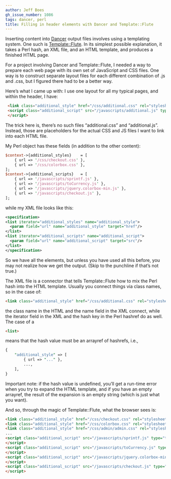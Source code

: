 ```yaml
---
author: Jeff Boes
gh_issue_number: 1086
tags: dancer, perl
title: Filling in header elements with Dancer and Template::Flute
---
```


Inserting content into [Dancer](http://perldancer.org/) output files involves using a templating system. One such is [Template::Flute](http://search.cpan.org/~hornburg/Template-Flute-0.0160/lib/Template/Flute.pm). In its simplest possible explanation, it takes a Perl hash, an XML file, and an HTML template, and produces a finished HTML page.

For a project involving Dancer and Template::Flute, I needed a way to prepare each web page with its own set of JavaScript and CSS files. One way is to construct separate layout files for each different combination of .js and .css, but I figured there had to be a better way.

Here’s what I came up with: I use one layout for all my typical pages, and within the header, I have:

```html
 <link class="additional_style" href="/css/additional.css" rel="stylesheet" type="text/css"/>
 <script class="additional_script" src="/javascripts/additional.js" type="text/javascript">
 </script>
```

The trick here is, there’s no such files “additional.css” and “additional.js”. Instead, those are placeholders for the actual CSS and JS files I want to link into each HTML file.

My Perl object has these fields (in addition to the other content):

```perl
$context->{additional_styles}    = [
	{ url => '/css/checkout.css' },
	{ url => '/css/colorbox.css' },
];
$context->{additional_scripts}   = [
	{ url => '/javascripts/sprintf.js' },
	{ url => '/javascripts/toCurrency.js' },
	{ url => '/javascripts/jquery.colorbox-min.js' },
	{ url => '/javascripts/checkout.js' },
];
```

while my XML file looks like this:

```xml
<specification>
<list iterator="additional_styles" name="additional_style">
  <param field="url" name="additional_style" target="href"/>
</list>
<list iterator="additional_scripts" name="additional_script">
  <param field="url" name="additional_script" target="src"/>
</list>
</specification>
```

So we have all the elements, but unless you have used all this before, you may not realize how we get the output. (Skip to the punchline if that’s not true.)

The XML file is a connector that tells Template::Flute how to mix the Perl hash into the HTML template. Usually you connect things via class names, so in the case of:

```html
<link class="additional_style" href="/css/additional.css" rel="stylesheet" type="text/css"/>
```

the class name in the HTML and the name field in the XML connect, while the iterator field in the XML and the hash key in the Perl hashref do as well. The case of a

```html
<list>
```

means that the hash value must be an arrayref of hashrefs, i.e.,

```perl
{
	"additional_style" => [
		{ url => "..." },
		...,
	],
}
```

Important note: if the hash value is undefined, you’ll get a run-time error when you try to expand the HTML template, and if you have an empty arrayref, the result of the expansion is an empty string (which is just what you want).

And so, through the magic of Template::Flute, what the browser sees is:

```html
<link class="additional_style" href="/css/checkout.css" rel="stylesheet" type="text/css"/>
<link class="additional_style" href="/css/colorbox.css" rel="stylesheet" type="text/css"/>
<link class="additional_style" href="/css/admin/admin.css" rel="stylesheet" type="text/css"/>...
...
<script class="additional_script" src="/javascripts/sprintf.js" type="text/javascript">
</script>
<script class="additional_script" src="/javascripts/toCurrency.js" type="text/javascript">
</script>
<script class="additional_script" src="/javascripts/jquery.colorbox-min.js" type="text/javascript">
</script>
<script class="additional_script" src="/javascripts/checkout.js" type="text/javascript">
</script>
```
